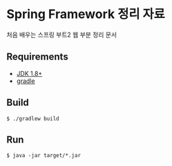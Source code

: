 # Spring Framework 정리 자료
처음 배우는 스프링 부트2 웹 부분 정리 문서

## Requirements
- [JDK 1.8+](https://www.oracle.com/technetwork/java/javase/downloads/jdk8-downloads-2133151.html)
- [gradle](https://gradle.org/)

## Build
```
$ ./gradlew build
```

## Run
```
$ java -jar target/*.jar
```
